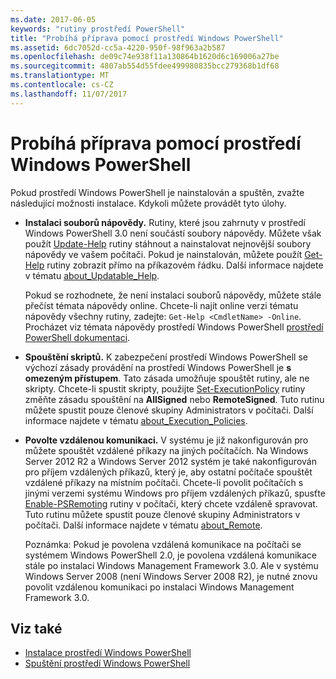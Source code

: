 ```yaml
---
ms.date: 2017-06-05
keywords: "rutiny prostředí PowerShell"
title: "Probíhá příprava pomocí prostředí Windows PowerShell"
ms.assetid: 6dc7052d-cc5a-4220-950f-98f963a2b587
ms.openlocfilehash: de09c74e938f11a130864b1620d6c169006a27be
ms.sourcegitcommit: 4807ab554d55fdee499980835bcc279368b1df68
ms.translationtype: MT
ms.contentlocale: cs-CZ
ms.lasthandoff: 11/07/2017
---
```

# <a name="getting-ready-to-use-windows-powershell"></a>Probíhá příprava pomocí prostředí Windows PowerShell
Pokud prostředí Windows PowerShell je nainstalován a spuštěn, zvažte následující možnosti instalace. Kdykoli můžete provádět tyto úlohy.

- **Instalaci souborů nápovědy.** Rutiny, které jsou zahrnuty v prostředí Windows PowerShell 3.0 není součástí soubory nápovědy. Můžete však použít [Update-Help](/powershell/module/microsoft.powershell.core/update-help) rutiny stáhnout a nainstalovat nejnovější soubory nápovědy ve vašem počítači. Pokud je nainstalován, můžete použít [Get-Help](/powershell/module/microsoft.powershell.core/get-help) rutiny zobrazit přímo na příkazovém řádku. Další informace najdete v tématu [about_Updatable_Help](/powershell/module/microsoft.powershell.core/about/about_execution_policies).

    Pokud se rozhodnete, že není instalaci souborů nápovědy, můžete stále přečíst témata nápovědy online. Chcete-li najít online verzi tématu nápovědy všechny rutiny, zadejte: `Get-Help <CmdletName> -Online`. Procházet viz témata nápovědy prostředí Windows PowerShell [prostředí PowerShell dokumentaci](/powershell/scripting).

- **Spouštění skriptů.** K zabezpečení prostředí Windows PowerShell se výchozí zásady provádění na prostředí Windows PowerShell je **s omezeným přístupem**. Tato zásada umožňuje spouštět rutiny, ale ne skripty. Chcete-li spustit skripty, použijte [Set-ExecutionPolicy](/powershell/module/microsoft.powershell.security/set-executionpolicy) rutiny změňte zásadu spouštění na **AllSigned** nebo **RemoteSigned**. Tuto rutinu můžete spustit pouze členové skupiny Administrators v počítači. Další informace najdete v tématu [about_Execution_Policies](/powershell/module/microsoft.powershell.core/about/about_execution_policies).

- **Povolte vzdálenou komunikaci.** V systému je již nakonfigurován pro můžete spouštět vzdálené příkazy na jiných počítačích. Na Windows Server 2012 R2 a Windows Server 2012 systém je také nakonfigurován pro příjem vzdálených příkazů, který je, aby ostatní počítače spouštět vzdálené příkazy na místním počítači. Chcete-li povolit počítačích s jinými verzemi systému Windows pro příjem vzdálených příkazů, spusťte [Enable-PSRemoting](/powershell/module/microsoft.powershell.core/enable-psremoting) rutiny v počítači, který chcete vzdáleně spravovat. Tuto rutinu můžete spustit pouze členové skupiny Administrators v počítači. Další informace najdete v tématu [about_Remote](/powershell/module/microsoft.powershell.core/about/about_remote).

    Poznámka: Pokud je povolena vzdálená komunikace na počítači se systémem Windows PowerShell 2.0, je povolena vzdálená komunikace stále po instalaci Windows Management Framework 3.0. Ale v systému Windows Server 2008 (není Windows Server 2008 R2), je nutné znovu povolit vzdálenou komunikaci po instalaci Windows Management Framework 3.0.

## <a name="see-also"></a>Viz také
- [Instalace prostředí Windows PowerShell](../setup/Installing-Windows-PowerShell.md)
- [Spuštění prostředí Windows PowerShell](/powershell/scripting/setup/starting-windows-powershell)

